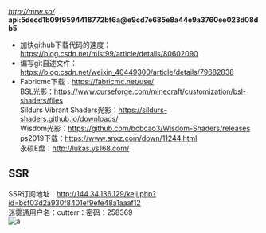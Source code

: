 *http://mrw.so/*  
**api:5decd1b09f9594418772bf6a@e9cd7e685e8a44e9a3760ee023d08db5**  
* 加快github下载代码的速度：https://blog.csdn.net/mist99/article/details/80602090  
* 编写git自述文件：https://blog.csdn.net/weixin_40449300/article/details/79682838  
* Fabricmc下载：https://fabricmc.net/use/  
BSL光影：https://www.curseforge.com/minecraft/customization/bsl-shaders/files  
Sildurs Vibrant Shaders光影：https://sildurs-shaders.github.io/downloads/  
Wisdom光影：https://github.com/bobcao3/Wisdom-Shaders/releases  
ps2019下载：https://www.anxz.com/down/11244.html  
永硕E盘：http://lukas.ys168.com/  
## SSR  
SSR订阅地址：http://144.34.136.129/keji.php?id=bcf03d2a930f8401ef9efe48a1aaaf12  
迷雾通用户名：cutterr：密码：258369  
![a](https://github.com/LukasHe0908/Lukas/blob/master/logo/README-1.png)  
